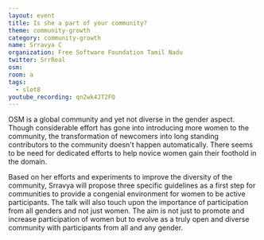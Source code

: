 ```yaml
---
layout: event
title: Is she a part of your community?
theme: community-growth
category: community-growth
name: Srravya C
organization: Free Software Foundation Tamil Nadu
twitter: SrrReal
osm:
room: a
tags:
  - slot8
youtube_recording: qn2wk4JT2FQ
---
```

OSM is a global community and yet not diverse in the gender aspect. Though considerable effort has gone into introducing more women to the community, the transformation of newcomers into long standing contributors to the community doesn't happen automatically. There seems to be need for dedicated efforts to help novice women gain their foothold in the domain. 

Based on her efforts and experiments to improve the diversity of the community, Srravya will propose three specific guidelines as a first step for communities to provide a congenial environment for women to be active participants. The talk will also touch upon the importance of participation from all genders and not just women. The aim is not just to promote and increase participation of women but to evolve as a truly open and diverse community with participants from all and any gender.
